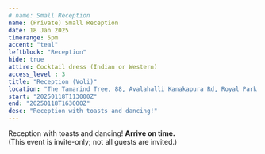 ```yaml
---
# name: Small Reception
name: (Private) Small Reception
date: 18 Jan 2025
timerange: 5pm
accent: "teal"
leftblock: "Reception"
hide: true
attire: Cocktail dress (Indian or Western)
access_level : 3
title: "Reception (Voli)"
location: "The Tamarind Tree, 88, Avalahalli Kanakapura Rd, Royal Park Residency Layout, JP Nagar 9th Phase, J. P. Nagar, Bengaluru, Karnataka 560108, India"
start: "20250118T113000Z"
end: "20250118T163000Z"
desc: "Reception with toasts and dancing!"
---
```

Reception with toasts and dancing! **Arrive on time.**  
(This event is invite-only; not all guests are invited.)